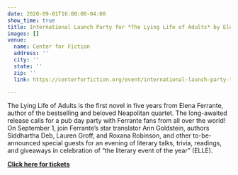 ```yaml
---
date: 2020-09-01T16:00:00-04:00
show_time: true
title: International Launch Party for *The Lying Life of Adults* by Elena Ferrante
images: []
venue:
  name: Center for Fiction
  address: ''
  city: ''
  state: ''
  zip: ''
  link: https://centerforfiction.org/event/international-launch-party-the-lying-life-of-adults-by-elena-ferrante/

---
```

The Lying Life of Adults is the first novel in five years from Elena Ferrante, author of the bestselling and beloved Neapolitan quartet. The long-awaited release calls for a pub day party with Ferrante fans from all over the world! On September 1, join Ferrante’s star translator Ann Goldstein, authors Siddhartha Deb, Lauren Groff, and Roxana Robinson, and other to-be-announced special guests for an evening of literary talks, trivia, readings, and giveaways in celebration of “the literary event of the year” (ELLE).

[**Click here for tickets**](https://centerforfiction.org/event/international-launch-party-the-lying-life-of-adults-by-elena-ferrante/ "Center for Fiction")
